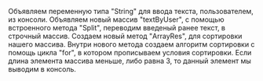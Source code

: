 Объявляем переменную типа "String" для ввода текста, пользователем, из консоли.
Объявляем новый массив "textByUser", с помощью встроенного метода "Split", переводим введеный ранее текст, в строчный массив.
Создаем новый метод "ArrayRes", для сортировки нашего массива.
Внутри нового метода создаем алгоритм сортировки с помощь цикла "for", в котором прописываем условия сортировки. Если длина элемента массива меньше, либо равна 3, то данный элемент мы выводим в консоль.
